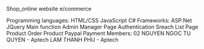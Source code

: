 Shop_online
website e/commerce

Programming languages:
HTML/CSS
JavaScript
C#
Frameworks:
ASP.Net
JQuery
Main function
Admin Manager Page
Authentication
Sreach
List Page Product
Order Product
Paypal Payment
Members: 02
NGUYEN NGOC TU QUYEN - Aptech
LAM THANH PHU - Aptech

